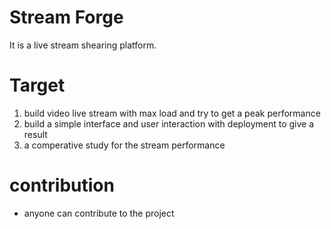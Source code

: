 # Stream Forge
It is a live stream shearing platform.

# Target
1. build video live stream with max load and try to get a peak performance 
2. build a simple interface and user interaction with deployment to give a result
3. a comperative study for the stream performance

# contribution
- anyone can contribute to the project 

